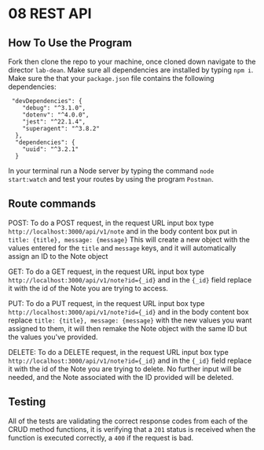 # 08 REST API

## How To Use the Program

Fork then clone the repo to your machine, once cloned down navigate to the director ```lab-dean```. Make sure all dependencies are installed by typing ```npm i```. Make sure the that your ```package.json``` file contains the following dependencies:

```
 "devDependencies": {
    "debug": "^3.1.0",
    "dotenv": "^4.0.0",
    "jest": "^22.1.4",
    "superagent": "^3.8.2"
  },
  "dependencies": {
    "uuid": "^3.2.1"
  }
```

In your terminal run a Node server by typing the command ```node start:watch``` and test your routes by using the program ```Postman```.

## Route commands

POST: To do a POST request, in the request URL input box type ```http://localhost:3000/api/v1/note``` and in the body content box put in 
                                                  ```
                                                  title: {title},
                                                  message: {message}
                                                  ```
This will create a new object with the values entered for the ```title``` and ```message``` keys, and it will automatically assign an ID to the Note object

GET: To do a GET request, in the request URL input box type ```http://localhost:3000/api/v1/note?id={_id}``` and in the ```{_id}``` field replace it with the id of the Note you are trying to access.

PUT: To do a PUT request, in the request URL input box type ```http://localhost:3000/api/v1/note?id={_id}``` and in the body content box replace 
                                                  ```
                                                  title: {title},
                                                  message: {message}
                                                  ```
with the new values you want assigned to them, it will then remake the Note object with the same ID but the values you've provided.

DELETE: To do a DELETE request, in the request URL input box type ```http://localhost:3000/api/v1/note?id={_id}``` and in the ```{_id}``` field replace it with the id of the Note you are trying to delete. No further input will be needed, and the Note associated with the ID provided will be deleted.           

## Testing

All of the tests are validating the correct response codes from each of the CRUD method functions, it is verifying that a ```201``` status is received when the function is executed correctly, a ```400``` if the request is bad.